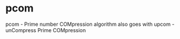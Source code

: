 # pcom
pcom - Prime number COMpression algorithm also goes with upcom - unCompress Prime COMpression
